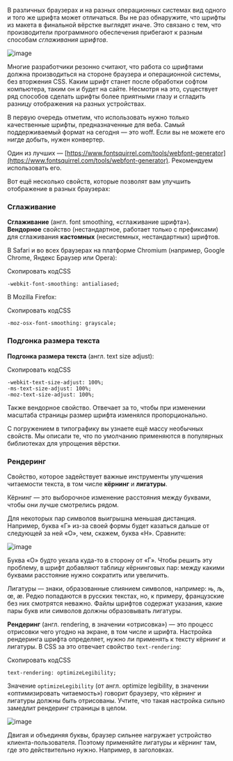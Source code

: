 

В различных браузерах и на разных операционных системах вид одного и того же шрифта может отличаться. Вы не раз обнаружите, что шрифты из макета в финальной вёрстке выглядят иначе. Это связано с тем, что производители программного обеспечения прибегают к разным способам _сглаживания шрифтов_.

![image](https://pictures.s3.yandex.net/resources/15th___1__53_1584271875.jpg)

Многие разработчики резонно считают, что работа со шрифтами должна производиться на стороне браузера и операционной системы, без вторжения CSS. Каким шрифт станет после обработки софтом компьютера, таким он и будет на сайте. Несмотря на это, существует ряд способов сделать шрифты более приятными глазу и сгладить разницу отображения на разных устройствах.

В первую очередь отметим, что использовать нужно только качественные шрифты, предназначенные для веба. Самый поддерживаемый формат на сегодня — это woff. Если вы не можете его нигде добыть, нужен конвертер.

Один из лучших — [https://www.fontsquirrel.com/tools/webfont-generator](https://www.fontsquirrel.com/tools/webfont-generator). Рекомендуем использовать его.

Вот ещё несколько свойств, которые позволят вам улучшить отображение в разных браузерах:

### Сглаживание

**Сглаживание** (англ. font smoothing, «сглаживание шрифта»). **Вендорное** свойство (нестандартное, работает только с префиксами) для сглаживания **кастомных** (несистемных, нестандартных) шрифтов.

В Safari и во всех браузерах на платформе Chromium (например, Google Chrome, Яндекс Браузер или Opera):

Скопировать кодCSS

```
-webkit-font-smoothing: antialiased; 
```

В Mozilla Firefox:

Скопировать кодCSS

```
-moz-osx-font-smoothing: grayscale; 
```

### Подгонка размера текста

**Подгонка размера текста** (англ. text size adjust):

Скопировать кодCSS

```
-webkit-text-size-adjust: 100%;
-ms-text-size-adjust: 100%;
-moz-text-size-adjust: 100%; 
```

Также вендорное свойство. Отвечает за то, чтобы при изменении масштаба страницы размер шрифта изменялся пропорционально.

С погружением в типографику вы узнаете ещё массу необычных свойств. Мы описали те, что по умолчанию применяются в популярных библиотеках для упрощения вёрстки.

### Рендеринг

Свойство, которое задействует важные инструменты улучшения читаемости текста, в том числе **кёрнинг** и **лигатуры**.

Кёрнинг — это выборочное изменение расстояния между буквами, чтобы они лучше смотрелись рядом.

Для некоторых пар символов выигрышна меньшая дистанция. Например, буква «Г» из-за своей формы будет казаться дальше от следующей за ней «О», чем, скажем, буква «Н». Сравните:

![image](https://pictures.s3.yandex.net/resources/15th___1__73_1584271923.png)

Буква «О» будто уехала куда-то в сторону от «Г». Чтобы решить эту проблему, в шрифт добавляют таблицу кёрнинговых пар: между какими буквами расстояние нужно сократить или увеличить.

Лигатуры — знаки, образованные слиянием символов, например: њ, љ, œ, æ. Редко попадаются в русских текстах, но, к примеру, французские без них смотрятся неважно. Файлы шрифтов содержат указания, какие пары букв или символов должны образовывать лигатуры.

**Рендеринг** (англ. rendering, в значении «отрисовка») — это процесс отрисовки чего угодно на экране, в том числе и шрифта. Настройка рендеринга шрифта определяет, нужно ли применять к тексту кёрнинг и лигатуры. В CSS за это отвечает свойство `text-rendering`:

Скопировать кодCSS

```
text-rendering: optimizeLegibility; 
```

Значение `optimizeLegibility` (от англ. optimize legibility, в значении «оптимизировать читаемость») говорит браузеру, что кёрнинг и лигатуры должны быть отрисованы. Учтите, что такая настройка сильно замедлит рендеринг страницы в целом.

![image](https://pictures.s3.yandex.net/resources/15th___1__52_1584271963.png)

Двигая и объединяя буквы, браузер сильнее нагружает устройство клиента-пользователя. Поэтому применяйте лигатуры и кёрнинг там, где это действительно нужно. Например, в заголовках.